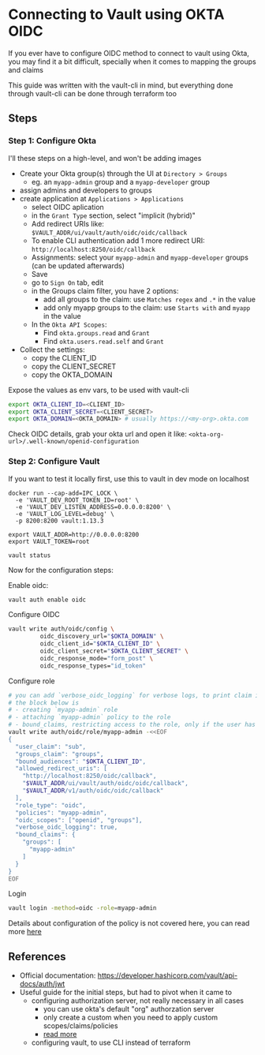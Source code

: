 # Connecting to Vault using OKTA OIDC

If you ever have to configure OIDC method to connect to vault using Okta, you may find it a bit difficult,
specially when it comes to mapping the groups and claims

This guide was written with the vault-cli in mind, but everything done through vault-cli can be done through terraform too

## Steps

### Step 1: Configure Okta

I'll these steps on a high-level, and won't be adding images

- Create your Okta group(s) through the UI at `Directory > Groups`
  - eg. an `myapp-admin` group and a `myapp-developer` group
- assign admins and developers to groups
- create application at `Applications > Applications`
  - select OIDC aplication
  - in the `Grant Type` section, select "implicit (hybrid)" 
  - Add redirect URIs like: `$VAULT_ADDR/ui/vault/auth/oidc/oidc/callback`
  - To enable CLI authentication add 1 more redirect URI: `http://localhost:8250/oidc/callback`
  - Assignments: select your `myapp-admin` and `myapp-developer` groups (can be updated afterwards)
  - Save
  - go to `Sign On` tab, edit
  - in the Groups claim filter, you have 2 options:
    - add all groups to the claim: use `Matches regex` and `.*` in the value
    - add only myapp groups to the claim: use `Starts with` and `myapp` in the value
  - In the `Okta API Scopes`:
    - Find `okta.groups.read` and `Grant`
    - Find `okta.users.read.self` and `Grant`
- Collect the settings:
  - copy the CLIENT_ID
  - copy the CLIENT_SECRET
  - copy the OKTA_DOMAIN

Expose the values as env vars, to be used with vault-cli

```bash
export OKTA_CLIENT_ID=<CLIENT_ID>
export OKTA_CLIENT_SECRET=<CLIENT_SECRET>
export OKTA_DOMAIN=<OKTA_DOMAIN> # usually https://<my-org>.okta.com
```

Check OIDC details, grab your okta url and open it like: `<okta-org-url>/.well-known/openid-configuration`

### Step 2: Configure Vault

If you want to test it locally first, use this to vault in dev mode on localhost
```
docker run --cap-add=IPC_LOCK \
  -e 'VAULT_DEV_ROOT_TOKEN_ID=root' \
  -e 'VAULT_DEV_LISTEN_ADDRESS=0.0.0.0:8200' \
  -e 'VAULT_LOG_LEVEL=debug' \
  -p 8200:8200 vault:1.13.3

export VAULT_ADDR=http://0.0.0.0:8200
export VAULT_TOKEN=root

vault status
```

Now for the configuration steps:

Enable oidc:
```bash
vault auth enable oidc
```

Configure OIDC
```bash
vault write auth/oidc/config \
         oidc_discovery_url="$OKTA_DOMAIN" \
         oidc_client_id="$OKTA_CLIENT_ID" \
         oidc_client_secret="$OKTA_CLIENT_SECRET" \
         oidc_response_mode="form_post" \
         oidc_response_types="id_token"
```

Configure role
```bash
# you can add `verbose_oidc_logging` for verbose logs, to print claim in vault server logs (not cli)
# the block below is
# - creating `myapp-admin` role
# - attaching `myapp-admin` policy to the role
# - bound_claims, restricting access to the role, only if the user has `myapp-admin` as one of the groups assigned to him and present in the claims sent by Okta
vault write auth/oidc/role/myapp-admin -<<EOF
{
  "user_claim": "sub",
  "groups_claim": "groups",
  "bound_audiences": "$OKTA_CLIENT_ID",
  "allowed_redirect_uris": [
    "http://localhost:8250/oidc/callback",
    "$VAULT_ADDR/ui/vault/auth/oidc/oidc/callback",
    "$VAULT_ADDR/v1/auth/oidc/oidc/callback"
  ],
  "role_type": "oidc",
  "policies": "myapp-admin",
  "oidc_scopes": ["openid", "groups"],
  "verbose_oidc_logging": true,
  "bound_claims": {
    "groups": [
      "myapp-admin"
    ]
  }
}
EOF
```

Login
```bash
vault login -method=oidc -role=myapp-admin
```

Details about configuration of the policy is not covered here, you can read more [here](https://developer.hashicorp.com/vault/docs/concepts/policies)

## References

- Official documentation: https://developer.hashicorp.com/vault/api-docs/auth/jwt
- Useful guide for the initial steps, but had to pivot when it came to
  - configuring authorization server, not really necessary in all cases
      - you can use okta's default "org" authorzation server
      - only create a custom when you need to apply custom scopes/claims/policies
      - [read more](https://developer.okta.com/docs/concepts/auth-servers/)
  - configuring vault, to use CLI instead of terraform

